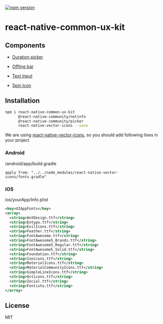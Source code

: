 [![npm version](https://badge.fury.io/js/react-native-common-ux-kit.svg)](https://badge.fury.io/js/react-native-common-ux-kit)

# react-native-common-ux-kit

## Components

* [Duration picker](./docs/duration-picker/duration-picker.md)

* [Offline bar](./docs/offline-bar/offline-bar.md)

* [Text Input](./docs/text-input/text-input.md)

* [Spin Icon](./docs/spin-icon/spin-icon.md)

## Installation

```sh
npm i react-native-common-ux-kit
      @react-native-community/netinfo
      @react-native-community/picker
      react-native-vector-icons --save
```

We are using [react-native-vector-icons](https://github.com/oblador/react-native-vector-icons), so you should add following lines in your project

### Android

/android/app/build.gradle

```apply from: "../../node_modules/react-native-vector-icons/fonts.gradle"```

### iOS

ios/yourApp/Info.plist

``` xml
<key>UIAppFonts</key>
<array>
  <string>AntDesign.ttf</string>
  <string>Entypo.ttf</string>
  <string>EvilIcons.ttf</string>
  <string>Feather.ttf</string>
  <string>FontAwesome.ttf</string>
  <string>FontAwesome5_Brands.ttf</string>
  <string>FontAwesome5_Regular.ttf</string>
  <string>FontAwesome5_Solid.ttf</string>
  <string>Foundation.ttf</string>
  <string>Ionicons.ttf</string>
  <string>MaterialIcons.ttf</string>
  <string>MaterialCommunityIcons.ttf</string>
  <string>SimpleLineIcons.ttf</string>
  <string>Octicons.ttf</string>
  <string>Zocial.ttf</string>
  <string>Fontisto.ttf</string>
</array>
```

## License

MIT
